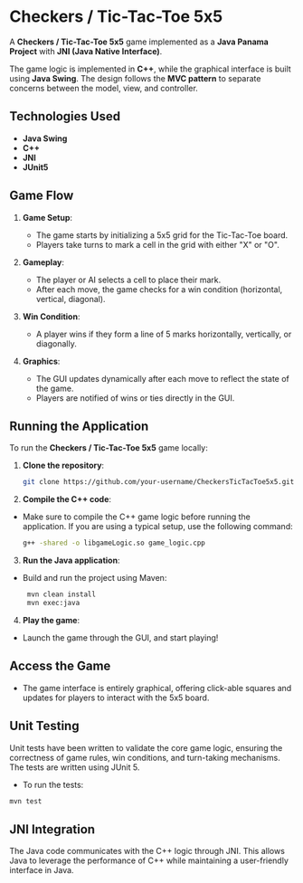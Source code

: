 # Checkers / Tic-Tac-Toe 5x5

A **Checkers / Tic-Tac-Toe 5x5** game implemented as a **Java Panama Project** with **JNI (Java Native Interface)**.

The game logic is implemented in **C++**, while the graphical interface is built using **Java Swing**. The design follows the **MVC pattern** to separate concerns between the model, view, and controller.

## Technologies Used
- **Java Swing**
- **C++**
- **JNI**
- **JUnit5**

## Game Flow

1. **Game Setup**: 
   - The game starts by initializing a 5x5 grid for the Tic-Tac-Toe board.
   - Players take turns to mark a cell in the grid with either "X" or "O".

2. **Gameplay**:
   - The player or AI selects a cell to place their mark.
   - After each move, the game checks for a win condition (horizontal, vertical, diagonal).

3. **Win Condition**:
   - A player wins if they form a line of 5 marks horizontally, vertically, or diagonally.

4. **Graphics**:
   - The GUI updates dynamically after each move to reflect the state of the game.
   - Players are notified of wins or ties directly in the GUI.

## Running the Application

To run the **Checkers / Tic-Tac-Toe 5x5** game locally:

1. **Clone the repository**:
   ```bash
   git clone https://github.com/your-username/CheckersTicTacToe5x5.git && cd CheckersTicTacToe5x5
2. **Compile the C++ code**:
  - Make sure to compile the C++ game logic before running the application. If you are using a typical setup, use the following command:
    ```bash
    g++ -shared -o libgameLogic.so game_logic.cpp
3. **Run the Java application**:
- Build and run the project using Maven:
   ```bash
    mvn clean install
    mvn exec:java
   ```
4. **Play the game**:
  - Launch the game through the GUI, and start playing!

## Access the Game
  - The game interface is entirely graphical, offering click-able squares and updates for players to interact with the 5x5 board.

## Unit Testing
  Unit tests have been written to validate the core game logic, ensuring the correctness of game rules, win conditions, and turn-taking mechanisms. The tests are written using JUnit 5.
  - To run the tests:
  ```bash
  mvn test
  ```

## JNI Integration
  The Java code communicates with the C++ logic through JNI. This allows Java to leverage the performance of C++ while maintaining a user-friendly interface in Java.
